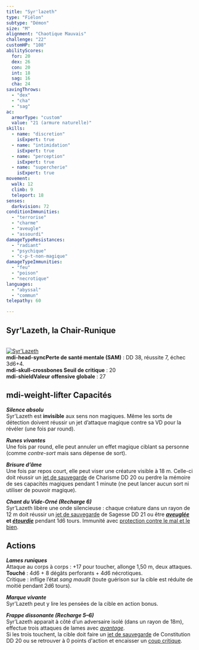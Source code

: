 ```yaml
---
title: "Syr'lazeth"
type: "Fiélon"
subtype: "Démon"
size: "M"
alignment: "Chaotique Mauvais"
challenge: "22"
customHP: "108"
abilityScores:
  for: 20
  dex: 26
  con: 20
  int: 18
  sag: 16
  cha: 24
savingThrows:
  - "dex"
  - "cha"
  - "sag"
ac:
  armorType: "custom"
  value: "21 (armure naturelle)"
skills:
  - name: "discretion"
    isExpert: true
  - name: "intimidation"
    isExpert: true
  - name: "perception"
    isExpert: true
  - name: "supercherie"
    isExpert: true
movement:
  walk: 12
  climb: 9
  teleport: 18
senses:
  darkvision: 72
conditionImmunities:
  - "terrorise"
  - "charme"
  - "aveugle"
  - "assourdi"
damageTypeResistances:
  - "radiant"
  - "psychique"
  - "c-p-t-non-magique"
damageTypeImmunities:
  - "feu"
  - "poison"
  - "necrotique"
languages:
  - "abyssal"
  - "commun"
telepathy: 60

---
```

## Syr'Lazeth, la Chair-Runique
&nbsp;  
[![Syr'Lazeth](https://www.douaratil.fr/illustrations/fielon/syrlazeth300.jpeg)](https://www.douaratil.fr/illustrations/fielon/syrlazeth.jpeg)  
**<v-icon>mdi-head-sync</v-icon>Perte de santé mentale (SAM)** : DD 38, réussite 7, échec 3d6+4.  
**<v-icon>mdi-skull-crossbones</v-icon> Seuil de critique** : 20  
**<v-icon>mdi-shield</v-icon>Valeur offensive globale** : 27  

## <v-icon>mdi-weight-lifter</v-icon> Capacités

_**Silence absolu**_  
Syr'Lazeth est **invisible** aux sens non magiques. Même les sorts de détection doivent réussir un jet d’attaque magique contre sa VD pour la révéler (une fois par round).

_**Runes vivantes**_  
Une fois par round, elle peut annuler un effet magique ciblant sa personne (comme *contre-sort* mais sans dépense de sort).

_**Brisure d’âme**_  
Une fois par repos court, elle peut viser une créature visible à 18 m. Celle-ci doit réussir un [jet de sauvegarde](/utiliser-les-caracteristiques/#jets-de-sauvegarde) de Charisme DD 20 ou perdre la mémoire de ses capacités magiques pendant 1 minute (ne peut lancer aucun sort ni utiliser de pouvoir magique).

_**Chant du Vide-Orné (Recharge 6)**_  
Syr’Lazeth libère une onde silencieuse : chaque créature dans un rayon de 12 m doit réussir un [jet de sauvegarde](/utiliser-les-caracteristiques/#jets-de-sauvegarde) de Sagesse DD 21 ou être **[_aveuglée_](/gerer-la-sante-du-personnage/#aveugle) et [_étourdie_](/gerer-la-sante-du-personnage/#etourdi)** pendant 1d6 tours. Immunité avec [protection contre le mal et le bien](/grimoire/protection-contre-le-mal-et-le-bien).

## Actions

_**Lames runiques**_  
Attaque au corps à corps : +17 pour toucher, allonge 1,50 m, deux attaques.  
**Touché** : 4d6 + 8 dégâts perforants + 4d6 nécrotiques.  
Critique : inflige l’état _sang maudit_ (toute guérison sur la cible est réduite de moitié pendant 2d6 tours).

_**Marque vivante**_  
Syr'Lazeth peut y lire les pensées de la cible en action bonus.

_**Frappe dissonante (Recharge 5–6)**_  
Syr’Lazeth apparait à côté d’un adversaire isolé (dans un rayon de 18m), effectue trois attaques de lames avec [_avantage_](/utiliser-les-caracteristiques/#avantage-et-desavantage).  
Si les trois touchent, la cible doit faire un [jet de sauvegarde](/utiliser-les-caracteristiques/#jets-de-sauvegarde) de Constitution DD 20 ou se retrouver à 0 points d'action et encaisser un [coup critique](/tables-de-degats-et-de-coups-critiques).
